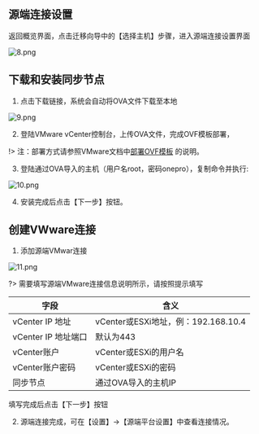 ## 源端连接设置

返回概览界面，点击迁移向导中的【选择主机】步骤，进入源端连接设置界面

![8.png](https://oneprocloud.oss-cn-beijing.aliyuncs.com/_images/saas/8.png ':size=80%')

## 下载和安装同步节点
1. 点击下载链接，系统会自动将OVA文件下载至本地

![9.png](https://oneprocloud.oss-cn-beijing.aliyuncs.com/_images/saas/9.png ':size=80%')

2. 登陆VMware vCenter控制台，上传OVA文件，完成OVF模板部署，

!> 注：部署方式请参照VMware文档中[部署OVF模板](https://pubs.vmware.com/vsphere-50/index.jsp?topic=%2Fcom.vmware.vsphere.vm_admin.doc_50%2FGUID-6C847F77-8CB2-4187-BD7F-E7D3D5BD897B.html) 的说明。

3. 登陆通过OVA导入的主机（用户名root，密码onepro），复制命令并执行:

![10.png](https://oneprocloud.oss-cn-beijing.aliyuncs.com/_images/saas/10.png ':size=80%')

4. 安装完成后点击【下一步】按钮。

## 创建VWware连接

1. 添加源端VMwar连接

![11.png](https://oneprocloud.oss-cn-beijing.aliyuncs.com/_images/saas/11.png ':size=80%')

?> 需要填写源端VMware连接信息说明所示，请按照提示填写

字段  | 含义
------------- | -------------
vCenter IP 地址  | vCenter或ESXi地址，例：192.168.10.4
vCenter IP 地址端口  | 默认为443
vCenter账户  | vCenter或ESXi的用户名
vCenter账户密码  | vCenter或ESXi的密码
同步节点 | 通过OVA导入的主机IP

填写完成后点击【下一步】按钮

2. 源端连接完成，可在【设置】→【源端平台设置】中查看连接情况。